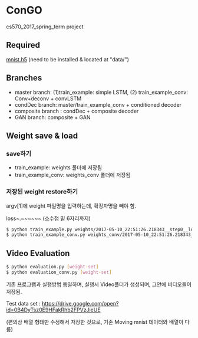 # ConGO
cs570_2017_spring_term project

## Required
[mnist.h5](https://drive.google.com/open?id=0B3kZyL62Zw6vOUJVUE94R3FjVjQ) (need to be installed & located at "data/")

## Branches
- master branch: (1)train_example: simple LSTM, (2) train_example_conv: Conv+deconv + convLSTM
- condDec branch: master/train_example_conv + conditioned decoder
- composite branch : condDec + composite decoder
- GAN branch: composite + GAN

## Weight save & load

### save하기
- train_example: weights 폴더에 저장됨
- train_example_conv: weights_conv 폴더에 저장됨

### 저장된 weight restore하기
argv[1]에 weight 파일명을 입력하는데, 확장자명을 빼야 함.

loss~.~~~~~~ (소수점 밑 6자리까지)

```bash
$ python train_example.py weights/2017-05-10_22:51:26.218343__step0__loss2839.130859
$ python train_example_conv.py weights_conv/2017-05-10_22:51:26.218343__step0__loss2839.130859
```

## Video Evaluation

```bash
$ python evaluation.py [weight-set]
$ python evaluation_conv.py [weight-set]
```

 기존 프로그램과 실행방법 동일하며, 실행시 Video폴더가 생성되며, 그안에 비디오들이 저장됨.
 
 Test data set :  https://drive.google.com/open?id=0B4DyTsz0E9HFakRhb2FPVzJieUE
 
 (편의상 배열 형태만 수정해서 저장한 것으로, 기존 Moving mnist 데이터와 배열이 다름)
